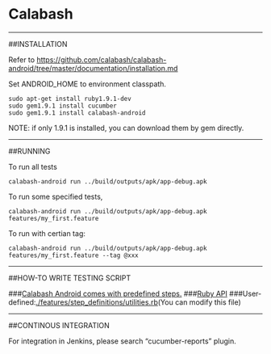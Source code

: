 
Calabash
==========
--------------------------------------------------------------------------
##INSTALLATION

Refer to https://github.com/calabash/calabash-android/tree/master/documentation/installation.md

Set ANDROID_HOME to environment classpath.  

	sudo apt-get install ruby1.9.1-dev	 
	sudo gem1.9.1 install cucumber
	sudo gem1.9.1 install calabash-android

NOTE: if only 1.9.1 is installed, you can download them by gem directly.

--------------------------------------------------------------------------
##RUNNING

To run all tests  

	calabash-android run ../build/outputs/apk/app-debug.apk

To run some specified tests,  

	calabash-android run ../build/outputs/apk/app-debug.apk features/my_first.feature  
   
To run with certian tag:  

	calabash-android run ../build/outputs/apk/app-debug.apk features/my_first.feature --tag @xxx  

--------------------------------------------------------------------------
##HOW-TO WRITE TESTING SCRIPT

###[Calabash Android comes with predefined steps.](https://github.com/calabash/calabash-android/tree/master/ruby-gem/lib/calabash-android/canned_steps.md)
###[Ruby API](https://github.com/calabash/calabash-android/blob/master/documentation/ruby_api.md)
###User-defined:[./features/step_definitions/utilities.rb](./features/step_definitions/utilities.rb)(You can modify this file)


--------------------------------------------------------------------------
##CONTINOUS INTEGRATION

For integration in Jenkins, please search “cucumber-reports” plugin.

